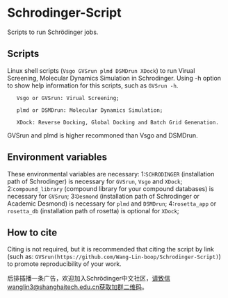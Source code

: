 # Schrodinger-Script
Scripts to run Schrödinger jobs.

Scripts
----
Linux shell scripts (`Vsgo GVSrun plmd DSMDrun XDock`) to run Virual Screening, Molecular Dynamics Simulation in Schrodinger.
Using -h option to show help information for this scripts, such as `GVSrun -h`.

```
   Vsgo or GVSrun: Virual Screening;

   plmd or DSMDrun: Molecular Dynamics Simulation;

   XDock: Reverse Docking, Global Docking and Batch Grid Genenation.
```

GVSrun and plmd is higher recommoned than Vsgo and DSMDrun.

Environment variables
----
These environmental variables are necessary: 
1:`SCHRODINGER` (installation path of Schrodinger) is necessary for `GVSrun`, `Vsgo` and `XDock`;
2:`compound_library` (compound library for your compound databases) is necessary for `GVSrun`;
3:`Desmond` (installation path of Schrodinger or Academic Desmond) is necessary for `plmd` and `DSMDrun`;
4:`rosetta_app` or `rosetta_db` (installation path of rosetta) is optional for `XDock`;

How to cite
----
Citing is not required, but it is recommended that citing the script by link (such as: `GVSrun(https://github.com/Wang-Lin-boop/Schrodinger-Script)`) to promote reproducibility of your work.

后排插播一条广告，欢迎加入Schrödinger中文社区，请致信wanglin3@shanghaitech.edu.cn获取加群二维码。
